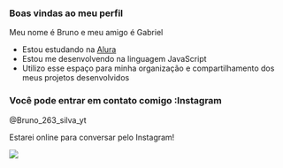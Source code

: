 ### Boas vindas ao meu perfil 

Meu nome é Bruno e meu amigo é Gabriel

- Estou estudando na [Alura](https://www.alura.com.br)
- Estou me desenvolvendo na linguagem JavaScript
- Utilizo esse espaço para minha organização e compartilhamento dos meus projetos desenvolvidos

### Você pode entrar em contato comigo :Instagram

@Bruno_263_silva_yt

Estarei online para conversar pelo Instagram!

![](https://media1.tenor.com/m/bnarFGvpLjkAAAAd/the-rock-the-rock-meme.gif)
 
